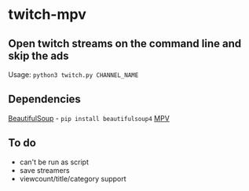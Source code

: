 # twitch-mpv
## Open twitch streams on the command line and skip the ads
Usage: `python3 twitch.py CHANNEL_NAME`

## Dependencies
[BeautifulSoup]() - `pip install beautifulsoup4` 
[MPV](https://mpv.io/)

## To do
- can't be run as script 
- save streamers
- viewcount/title/category support

